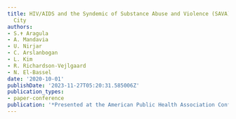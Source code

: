 ```yaml
---
title: HIV/AIDS and the Syndemic of Substance Abuse and Violence (SAVA) in New York
  City
authors:
- S.✝ Aragula
- A. Mandavia
- U. Nirjar
- C. Arslanbogan
- L. Kim
- R. Richardson-Vejlgaard
- N. El-Bassel
date: '2020-10-01'
publishDate: '2023-11-27T05:20:31.585006Z'
publication_types:
- paper-conference
publication: '*Presented at the American Public Health Association Conference*'
---
```

